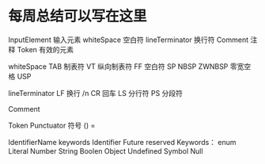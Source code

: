 # 每周总结可以写在这里

InputElement 输入元素
  whiteSpace 空白符
  lineTerminator 换行符
  Comment 注释
  Token 有效的元素

whiteSpace
  TAB 制表符
  VT 纵向制表符
  FF 空白符
  SP
  NBSP
  ZWNBSP 零宽空格
  USP

lineTerminator
  LF 换行 /n
  CR 回车
  LS 分行符
  PS 分段符

Comment

Token 
  Punctuator 符号 () =

  IdentifierName
    keywords
    Identifier
    Future reserved Keywords： enum
  Literal
    Number
    String
    Boolen
    Object
    Undefined
    Symbol
    Null
